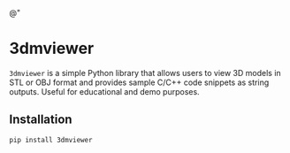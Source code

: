 
@"
# 3dmviewer

`3dmviewer` is a simple Python library that allows users to view 3D models in STL or OBJ format and provides sample C/C++ code snippets as string outputs. Useful for educational and demo purposes.

## Installation

```bash
pip install 3dmviewer
